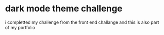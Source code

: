 # dark mode theme challenge

i completted my challenge from the front end challange and this is also part of my portfolio